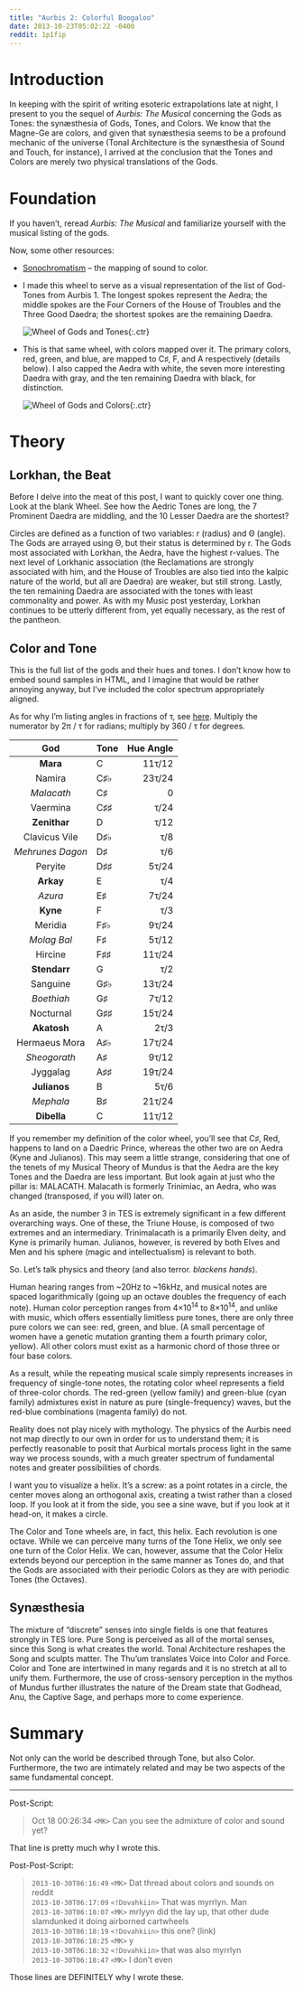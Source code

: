 ```yaml
---
title: "Aurbis 2: Colorful Boogaloo"
date: 2013-10-23T05:02:22 -0400
reddit: 1p1fip
---
```


# Introduction

In keeping with the spirit of writing esoteric extrapolations late at night, I
present to you the sequel of *Aurbis: The Musical* concerning the Gods as Tones:
the synæsthesia of Gods, Tones, and Colors. We know that the Magne-Ge are
colors, and given that synæsthesia seems to be a profound mechanic of the
universe (Tonal Architecture is the synæsthesia of Sound and Touch, for
instance), I arrived at the conclusion that the Tones and Colors are merely two
physical translations of the Gods.

# Foundation

If you haven’t, reread *Aurbis: The Musical* and familiarize yourself with the
musical listing of the gods.

Now, some other resources:

- [Sonochromatism][sonochrome] – the mapping of sound to color.

- I made this wheel to serve as a visual representation of the list of God-Tones
from Aurbis 1. The longest spokes represent the Aedra; the middle spokes are the
Four Corners of the House of Troubles and the Three Good Daedra; the shortest
spokes are the remaining Daedra.

    ![Wheel of Gods and Tones][wheel-tones]{:.ctr}

- This is that same wheel, with colors mapped over it. The primary colors, red,
green, and blue, are mapped to C♯, F, and A respectively (details below). I also
capped the Aedra with white, the seven more interesting Daedra with gray, and
the ten remaining Daedra with black, for distinction.

    ![Wheel of Gods and Colors][wheel-color]{:.ctr}

# Theory

## Lorkhan, the Beat

Before I delve into the meat of this post, I want to quickly cover one thing.
Look at the blank Wheel. See how the Aedric Tones are long, the 7 Prominent
Daedra are middling, and the 10 Lesser Daedra are the shortest?

Circles are defined as a function of two variables: r (radius) and Θ (angle).
The Gods are arrayed using Θ, but their status is determined by r. The Gods most
associated with Lorkhan, the Aedra, have the highest r-values. The next level of
Lorkhanic association (the Reclamations are strongly associated with him, and
the House of Troubles are also tied into the kalpic nature of the world, but all
are Daedra) are weaker, but still strong. Lastly, the ten remaining Daedra are
associated with the tones with least commonality and power. As with my Music
post yesterday, Lorkhan continues to be utterly different from, yet equally
necessary, as the rest of the pantheon.

## Color and Tone

This is the full list of the gods and their hues and tones. I don’t know how to
embed sound samples in HTML, and I imagine that would be rather annoying anyway,
but I’ve included the color spectrum appropriately aligned.

As for why I’m listing angles in fractions of τ, see [here][tau]. Multiply the
numerator by 2π / τ for radians; multiply by 360 / τ for degrees.

| God            | Tone | Hue Angle |
|:--------------:|:-----|----------:|
|**Mara**        |C     |11τ/12     |
|Namira          |C♯♭   |23τ/24     |
|*Malacath*      |C♯    | 0         |
|Vaermina        |C♯♯   |  τ/24     |
|**Zenithar**    |D     |  τ/12     |
|Clavicus Vile   |D♯♭   |  τ/8      |
|*Mehrunes Dagon*|D♯    |  τ/6      |
|Peryite         |D♯♯   | 5τ/24     |
|**Arkay**       |E     |  τ/4      |
|*Azura*         |E♯    | 7τ/24     |
|**Kyne**        |F     |  τ/3      |
|Meridia         |F♯♭   | 9τ/24     |
|*Molag Bal*     |F♯    | 5τ/12     |
|Hircine         |F♯♯   |11τ/24     |
|**Stendarr**    |G     |  τ/2      |
|Sanguine        |G♯♭   |13τ/24     |
|*Boethiah*      |G♯    | 7τ/12     |
|Nocturnal       |G♯♯   |15τ/24     |
|**Akatosh**     |A     | 2τ/3      |
|Hermaeus Mora   |A♯♭   |17τ/24     |
|*Sheogorath*    |A♯    | 9τ/12     |
|Jyggalag        |A♯♯   |19τ/24     |
|**Julianos**    |B     | 5τ/6      |
|*Mephala*       |B♯    |21τ/24     |
|**Dibella**     |C     |11τ/12     |

If you remember my definition of the color wheel, you’ll see that C♯, Red,
happens to land on a Daedric Prince, whereas the other two are on Aedra (Kyne
and Julianos). This may seem a little strange, considering that one of the
tenets of my Musical Theory of Mundus is that the Aedra are the key Tones and
the Daedra are less important. But look again at just who the pillar is:
MALACATH. Malacath is formerly Trinimiac, an Aedra, who was changed (transposed,
if you will) later on.

As an aside, the number 3 in TES is extremely significant in a few different
overarching ways. One of these, the Triune House, is composed of two extremes
and an intermediary. Trinimalacath is a primarily Elven deity, and Kyne is
primarily human. Julianos, however, is revered by both Elves and Men and his
sphere (magic and intellectualism) is relevant to both.

So. Let’s talk physics and theory (and also terror. *blackens hands*).

Human hearing ranges from ~20Hz to ~16kHz, and musical notes are spaced
logarithmically (going up an octave doubles the frequency of each note). Human
color perception ranges from 4×10<sup>14</sup> to 8×10<sup>14</sup>, and unlike
with music, which offers essentially limitless pure tones, there are only three
pure colors we can see: red, green, and blue. (A small percentage of women have
a genetic mutation granting them a fourth primary color, yellow). All other
colors must exist as a harmonic chord of those three or four base colors.

As a result, while the repeating musical scale simply represents increases in
frequency of single-tone notes, the rotating color wheel represents a field of
three-color chords. The red-green (yellow family) and green-blue (cyan family)
admixtures exist in nature as pure (single-frequency) waves, but the red-blue
combinations (magenta family) do not.

Reality does not play nicely with mythology. The physics of the Aurbis need not
map directly to our own in order for us to understand them; it is perfectly
reasonable to posit that Aurbical mortals process light in the same way we
process sounds, with a much greater spectrum of fundamental notes and greater
possibilities of chords.

I want you to visualize a helix. It’s a screw: as a point rotates in a
circle, the center moves along an orthogonal axis, creating a twist rather than
a closed loop. If you look at it from the side, you see a sine wave, but if you
look at it head-on, it makes a circle.

The Color and Tone wheels are, in fact, this helix. Each revolution is one
octave. While we can perceive many turns of the Tone Helix, we only see one turn
of the Color Helix. We can, however, assume that the Color Helix extends beyond
our perception in the same manner as Tones do, and that the Gods are associated
with their periodic Colors as they are with periodic Tones (the Octaves).

## Synæsthesia

The mixture of “discrete” senses into single fields is one that features
strongly in TES lore. Pure Song is perceived as all of the mortal senses, since
this Song is what creates the world. Tonal Architecture reshapes the Song and
sculpts matter. The Thu’um translates Voice into Color and Force. Color and Tone
are intertwined in many regards and it is no stretch at all to unify them.
Furthermore, the use of cross-sensory perception in the mythos of Mundus further
illustrates the nature of the Dream state that Godhead, Anu, the Captive Sage,
and perhaps more to come experience.

# Summary

Not only can the world be described through Tone, but also Color. Furthermore,
the two are intimately related and may be two aspects of the same fundamental
concept.

____

Post-Script:

>Oct 18 00:26:34 `<MK>` Can you see the admixture of color and sound yet?

That line is pretty much why I wrote this.

Post-Post-Script:

>`2013-10-30T06:16:49` `<MK>` Dat thread about colors and sounds on
reddit<br />
>`2013-10-30T06:17:09` `<!Dovahkiin>` That was myrrlyn. Man<br />
>`2013-10-30T06:18:07` `<MK>` mrlyyn did the lay up, that other dude
slamdunked it doing airborned cartwheels<br />
>`2013-10-30T06:18:19` `<!Dovahkiin>` this one? (link)<br />
>`2013-10-30T06:18:25` `<MK>` y<br />
>`2013-10-30T06:18:32` `<!Dovahkiin>` that was also myrrlyn<br />
>`2013-10-30T06:18:47` `<MK>` I don’t even<br />

Those lines are DEFINITELY why I wrote these.

[sonochrome]: https://en.wikipedia.org/wiki/Sonochromatism
[tau]: https://tauday.com/tau-manifesto
[wheel-tones]: ./images/wheel-tones-c.png
[wheel-color]: ./images/wheel-color-c.png
